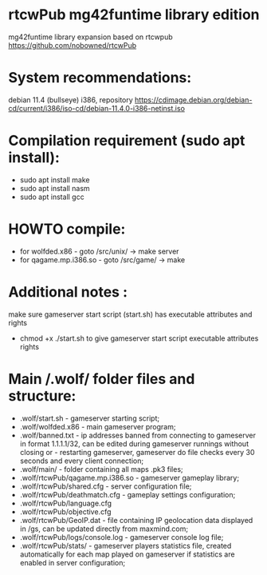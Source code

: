 # rtcwPub mg42funtime library edition
mg42funtime library expansion based on rtcwpub https://github.com/nobowned/rtcwPub

# System recommendations:

debian 11.4 (bullseye) i386, repository https://cdimage.debian.org/debian-cd/current/i386/iso-cd/debian-11.4.0-i386-netinst.iso

# Compilation requirement (sudo apt install):
- sudo apt install make
- sudo apt install nasm
- sudo apt install gcc

# HOWTO compile:
- for wolfded.x86       - goto /src/unix/ -> make server
- for qagame.mp.i386.so - goto /src/game/ -> make

# Additional notes :
make sure gameserver start script (start.sh) has executable attributes and rights
- chmod +x ./start.sh to give gameserver start script executable attributes rights

# Main /.wolf/ folder files and structure:
- .wolf/start.sh - gameserver starting script;
- .wolf/wolfded.x86 - main gameserver program;
- .wolf/banned.txt - ip addresses banned from connecting to gameserver in format 1.1.1.1/32, can be edited during gameserver runnings without closing or - restarting gameserver, gameserver do file checks every 30 seconds and every client connection;
- .wolf/main/ - folder containing all maps .pk3 files;
- .wolf/rtcwPub/qagame.mp.i386.so - gameserver gameplay library;
- .wolf/rtcwPub/shared.cfg - server configuration file;
- .wolf/rtcwPub/deathmatch.cfg - gameplay settings configuration;
- .wolf/rtcwPub/language.cfg
- .wolf/rtcwPub/objective.cfg
- .wolf/rtcwPub/GeoIP.dat - file containing IP geolocation data displayed in /gs, can be updated directly from maxmind.com;
- .wolf/rtcwPub/logs/console.log - gameserver console log file;
- .wolf/rtcwPub/stats/ - gameserver players statistics file, created automatically for each map played on gameserver if statistics are enabled in server configuration;
